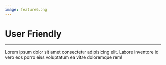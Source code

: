 ```yaml
---
image: feature6.png
---
```

# **User** Friendly
---
Lorem ipsum dolor sit amet consectetur adipisicing elit. Labore inventore id vero eos porro eius voluptatum ea vitae doloremque rem!